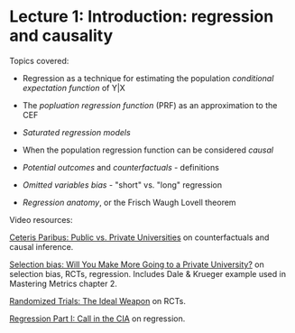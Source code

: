 # Lecture 1: Introduction: regression and causality

Topics covered:

* Regression as a technique for estimating the population <em>conditional expectation function</em> of Y|X

* The <em>popluation regression function</em> (PRF) as an approximation to the CEF

* <em>Saturated regression models</em> 

* When the population regression function can be considered <em>causal</em>

* <em>Potential outcomes</em> and <em>counterfactuals</em> - definitions

* <em>Omitted variables bias</em> - "short" vs. "long" regression

* <em>Regression anatomy</em>, or the Frisch Waugh Lovell theorem

Video resources:

[Ceteris Paribus: Public vs. Private Universities](https://www.youtube.com/watch?v=iPBV3BlV7jk) on counterfactuals and causal inference.

[Selection bias: Will You Make More Going to a Private University?](https://www.youtube.com/watch?v=6YrIDhaUQOE) on selection bias, RCTs, regression. Includes Dale & Krueger example used in Mastering Metrics chapter 2.

[Randomized Trials: The Ideal Weapon](https://www.youtube.com/watch?v=eGRd8jBdNYg&list=RDCMUCnkEhPBMZcEO0QGu51fDFDg&index=2) on RCTs.

[Regression Part I: Call in the CIA](https://www.youtube.com/watch?v=OwNxEaOF8yY) on regression.
